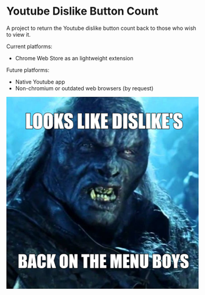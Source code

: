 # Youtube Dislike Button Count
A project to return the Youtube dislike button count back to those who wish to view it.

Current platforms:
- Chrome Web Store as an lightweight extension

Future platforms:
- Native Youtube app
- Non-chromium or outdated web browsers (by request)

![Screenshot](images/meme.png)
